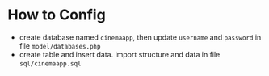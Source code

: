 # How to Config
* create database named `cinemaapp`, then update `username` and `password` in 
file `model/databases.php`
* create table and insert data. import structure and data in file `sql/cinemaapp.sql`
